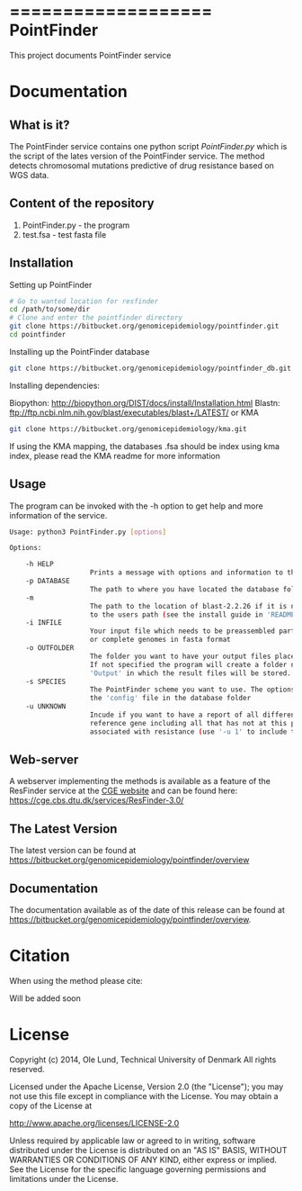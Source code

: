 ===================
PointFinder
===================

This project documents PointFinder service


Documentation
=============

## What is it?

The PointFinder service contains one python script *PointFinder.py* which is the script of the lates
version of the PointFinder service. The method detects chromosomal mutations predictive of drug resistance based on WGS data.

## Content of the repository
1. PointFinder.py     - the program
2. test.fsa     - test fasta file


## Installation

Setting up PointFinder
```bash
# Go to wanted location for resfinder
cd /path/to/some/dir
# Clone and enter the pointfinder directory
git clone https://bitbucket.org/genomicepidemiology/pointfinder.git
cd pointfinder
```

Installing up the PointFinder database
```bash
git clone https://bitbucket.org/genomicepidemiology/pointfinder_db.git
```

Installing dependencies:

Biopython: http://biopython.org/DIST/docs/install/Installation.html
Blastn: ftp://ftp.ncbi.nlm.nih.gov/blast/executables/blast+/LATEST/
or 
KMA
```bash
git clone https://bitbucket.org/genomicepidemiology/kma.git 
```

If using the KMA mapping, the databases .fsa should be index using kma index, please read the KMA readme for more information


## Usage 

The program can be invoked with the -h option to get help and more information of the service.

```bash
Usage: python3 PointFinder.py [options]

Options:

    -h HELP
                    Prints a message with options and information to the screen
    -p DATABASE
                    The path to where you have located the database folder
    -m 
                    The path to the location of blast-2.2.26 if it is not added
                    to the users path (see the install guide in 'README.md')
    -i INFILE
                    Your input file which needs to be preassembled partial
                    or complete genomes in fasta format
    -o OUTFOLDER
                    The folder you want to have your output files places.
                    If not specified the program will create a folder named
                    'Output' in which the result files will be stored.
    -s SPECIES
                    The PointFinder scheme you want to use. The options can be found in
                    the 'config' file in the database folder
    -u UNKNOWN
                    Incude if you want to have a report of all differences to the
                    reference gene including all that has not at this point been
                    associated with resistance (use '-u 1' to include this feature). 
```


## Web-server

A webserver implementing the methods is available as a feature of the ResFinder service at the [CGE website](http://www.genomicepidemiology.org/) and can be found here:
https://cge.cbs.dtu.dk/services/ResFinder-3.0/


## The Latest Version

The latest version can be found at
https://bitbucket.org/genomicepidemiology/pointfinder/overview

## Documentation

The documentation available as of the date of this release can be found at
https://bitbucket.org/genomicepidemiology/pointfinder/overview.


Citation
=======

When using the method please cite:

Will be added soon

License
=======

Copyright (c) 2014, Ole Lund, Technical University of Denmark
All rights reserved.

Licensed under the Apache License, Version 2.0 (the "License");
you may not use this file except in compliance with the License.
You may obtain a copy of the License at

   http://www.apache.org/licenses/LICENSE-2.0

Unless required by applicable law or agreed to in writing, software
distributed under the License is distributed on an "AS IS" BASIS,
WITHOUT WARRANTIES OR CONDITIONS OF ANY KIND, either express or implied.
See the License for the specific language governing permissions and
limitations under the License.
